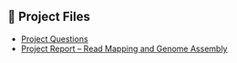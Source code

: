 ## 📄 Project Files

- [Project Questions](https://github.com/mariyagolchin/Read-mapping-and-genome-assembly/blob/main/Project_questions.pdf)
- [Project Report – Read Mapping and Genome Assembly](https://github.com/mariyagolchin/Read-mapping-and-genome-assembly/blob/main/Report_Read-mapping-and-genome-assembly.pdf)  
